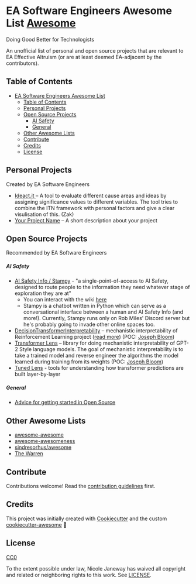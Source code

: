 # EA Software Engineers Awesome List [Awesome][awesome-link]

Doing Good Better for Technologists

An unofficial list of personal and open source projects that are relevant to EA Effective Altruism (or are at least deemed EA-adjacent by the contributors).

## Table of Contents

- [EA Software Engineers Awesome List ](#ea-software-engineers-awesome-list-)
  - [Table of Contents](#table-of-contents)
  - [Personal Projects](#personal-projects)
  - [Open Source Projects](#open-source-projects)
    - [AI Safety](#ai-safety)
    - [General](#general)
  - [Other Awesome Lists](#other-awesome-lists)
  - [Contribute](#contribute)
  - [Credits](#credits)
  - [License](#license)

## Personal Projects

Created by EA Software Engineers

- [Ideact.it ](https://app.ideact.it/)– A tool to evaluate different cause areas and ideas by assigning significance values to different variables. The tool tries to combine the ITN framework with personal factors and give a clear visulisation of this. (Zak)
- [Your Project Name]() – A short description about your project

## Open Source Projects

Recommended by EA Software Engineers

##### AI Safety

- [AI Safety Info / Stampy](https://github.com/StampyAI/) - "a single-point-of-access to AI Safety, designed to route people to the information they need whatever stage of exploration they are at"
  - You can interact with the wiki [here](https://aisafety.info/)
  - Stampy is a chatbot written in Python which can serve as a conversational interface between a human and AI Safety Info (and more!). Currently, Stampy runs only on Rob Miles' Discord server but he's probably going to invade other online spaces too.
- [DecisionTransformerInterpretability](https://github.com/jbloomAus/DecisionTransformerInterpretability) – mechanistic interpretability of Reinforcement Learning project ([read more](https://www.lesswrong.com/posts/bBuBDJBYHt39Q5zZy/decision-transformer-interpretability)) (POC: [Joseph Bloom](https://github.com/jbloomAus))
- [Transformer Lens](https://github.com/neelnanda-io/TransformerLens) – library for doing mechanistic interpretability of GPT-2 Style language models. The goal of mechanistic interpretability is to take a trained model and reverse engineer the algorithms the model learned during training from its weights (POC: [Joseph Bloom](https://github.com/jbloomAus))
- [Tuned Lens](https://github.com/AlignmentResearch/tuned-lens) - tools for understanding how transformer predictions are built layer-by-layer

##### General

- [Advice for getting started in Open Source](https://gist.github.com/NicoleJaneway/45069ea3ec808c5507d0e69282976457)

## Other Awesome Lists

- [awesome-awesome](https://github.com/emijrp/awesome-awesome)
- [awesome-awesomeness](https://github.com/bayandin/awesome-awesomeness)
- [sindresorhus/awesome](https://github.com/sindresorhus/awesome)
- [The Warren](https://github.com/torchhound/warren)

## Contribute

Contributions welcome! Read the [contribution guidelines](CONTRIBUTING.md) first.

## Credits

This project was initially created with [Cookiecutter][cookiecutter] and the custom [cookiecutter-awesome][cookiecutter-awesome] 🍪

## License

[CC0][cc0-link]

To the extent possible under law, Nicole Janeway has waived all copyright
and related or neighboring rights to this work. See [LICENSE](LICENSE).

[awesome-badge]: https://cdn.rawgit.com/sindresorhus/awesome/d7305f38d29fed78fa85652e3a63e154dd8e8829/media/badge.svg
[awesome-link]: https://github.com/sindresorhus/awesome
[cc0-badge]: http://mirrors.creativecommons.org/presskit/buttons/88x31/svg/cc-zero.svg
[cc0-link]: https://creativecommons.org/publicdomain/zero/1.0/
[cookiecutter]: https://github.com/audreyr/cookiecutter
[cookiecutter-awesome]: https://github.com/moodule/cookiecutter-git
